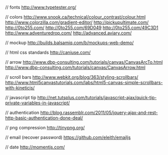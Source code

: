 // fonts
http://www.typetester.org/

// colors
http://www.snook.ca/technical/colour_contrast/colour.html
http://www.colorzilla.com/gradient-editor/
http://pickupultimate.com/
http://0to255.com/
http://0to255.com/69D049
http://0to255.com/49C3D1
http://www.adventuredrop.com/
http://advanced.aviary.com/

// mockup
http://builds.balsamiq.com/b/mockups-web-demo/

// html css standards
http://caniuse.com/

// arrow
http://www.dbp-consulting.com/tutorials/canvas/CanvasArcTo.html
http://www.dbp-consulting.com/tutorials/canvas/CanvasArrow.html

// scroll bars
http://www.webkit.org/blog/363/styling-scrollbars/
http://www.html5canvastutorials.com/labs/html5-canvas-simple-scrollbars-with-kineticjs/

// javascript tip
http://net.tutsplus.com/tutorials/javascript-ajax/quick-tip-private-variables-in-javascript/

// authentication
http://blog.rassemblr.com/2011/05/jquery-ajax-and-rest-http-basic-authentication-done-deal/

// png compression
http://tinypng.org/

// email (recover password)
https://github.com/eleith/emailjs

// date
http://momentjs.com/